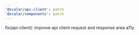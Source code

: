 ```yaml
---
'@scalar/api-client': patch
'@scalar/components': patch
---
```


fix(api-client): improve api client request and response area a11y
